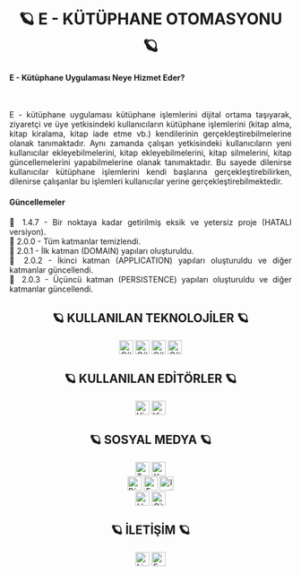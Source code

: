 <!-- Başlık -->
<div align = "center">
	<h1>
		🪐 E - KÜTÜPHANE OTOMASYONU 🪐
	</h1>
</div>

<!-- Tanıtım -->
<div align = "justify">
	<h4>
		E - Kütüphane Uygulaması Neye Hizmet Eder?
	</h4>
	<br />
	<p>
		E - kütüphane uygulaması kütüphane işlemlerini dijital ortama taşıyarak, ziyaretçi ve üye yetkisindeki kullanıcıların kütüphane işlemlerini (kitap alma, kitap kiralama, kitap iade etme vb.) kendilerinin gerçekleştirebilmelerine olanak tanımaktadır. 
		Aynı zamanda çalışan yetkisindeki kullanıcıların yeni kullanıcılar ekleyebilmelerini, kitap ekleyebilmelerini, kitap silmelerini, kitap güncellemelerini yapabilmelerine olanak tanımaktadır. 
		Bu sayede dilenirse kullanıcılar kütüphane işlemlerini kendi başlarına gerçekleştirebilirken, dilenirse çalışanlar bu işlemleri kullanıcılar yerine gerçekleştirebilmektedir.
	</p>
</div>

<!-- Tanıtım -->
<div align = "justify">
	<h4>
		Güncellemeler
	</h4>
	<p>
		📌 1.4.7 - Bir noktaya kadar getirilmiş eksik ve yetersiz proje (HATALI versiyon). <br />
		📌 2.0.0 - Tüm katmanlar temizlendi. <br />
		📌 2.0.1 - İlk katman (DOMAIN) yapıları oluşturuldu. <br />
		📌 2.0.2 - İkinci katman (APPLICATION) yapıları oluşturuldu ve diğer katmanlar güncellendi. <br />
		📌 2.0.3 - Üçüncü katman (PERSISTENCE) yapıları oluşturuldu ve diğer katmanlar güncellendi. <br />
	</p>
</div>

<!-- İkinci Paragraf -->
<div align = "center">
	<h2>🪐 KULLANILAN TEKNOLOJİLER 🪐</h2>
</div>
<div align = "center">
	<a target = "_blank"><img alt = "C#" src = "https://img.shields.io/badge/-C%23-3776AB?style=flat-square&logo=c-sharp&logoColor=white" align = "middle" height = "25"></a>
	<a target = "_blank"><img alt = "C#" src = "https://img.shields.io/badge/-CSS-3776AB?style=flat-square&logo=css3&logoColor=white" align = "middle" height = "25"></a>
	<a target = "_blank"><img alt = "C#" src = "https://img.shields.io/badge/-HTML%205-3776AB?style=flat-square&logo=html5&logoColor=white" align = "middle" height = "25"></a>
	<a target = "_blank"><img alt = "C#" src = "https://img.shields.io/badge/-Javascript-3776AB?style=flat-square&logo=javascript&logoColor=white" align = "middle" height = "25"></a>
</div>

<!-- Üçüncü Paragraf -->
<div align = "center">
	<h2>🪐 KULLANILAN EDİTÖRLER 🪐</h2>
</div>
<div align = "center">
	<a target = "_blank"><img alt = "Visual Studio" src = "https://img.shields.io/badge/-Visual%20Studio-3776AB?style=flat-square&logo=visual-studio&logoColor=white" align = "middle" height = "25"></a>
	<a target = "_blank"><img alt = "Visual Studio Code" src = "https://img.shields.io/badge/-Visual%20Studio%20Code-3776AB?style=flat-square&logo=visual-studio-code&logoColor=white" align = "middle" height = "25"></a>
</div>

<!-- Dördüncü Paragraf -->
<div align = "center">
	<h2>🪐 SOSYAL MEDYA 🪐</h2>
</div>
<div align = "center">
	<a href = "https://www.twitch.tv/deofhell" target = "_blank"><img alt = "Twitch" src = "https://img.shields.io/badge/-Twitch-3776AB?style=flat-square&logo=twitch&logoColor=white" align = "middle" height = "25"></a>
	<a href = "https://www.youtube.com/@headclef" target = "_blank"><img alt = "Youtube" src = "https://img.shields.io/badge/-Youtube-3776AB?style=flat-square&logo=youtube&logoColor=white" align = "middle" height = "25"></a>
</div>
<div align = "center">
	<a target = "_blank"><img alt = "Discord" src = "https://img.shields.io/badge/-headclef%239871-3776AB?style=flat-square&logo=discord&logoColor=white" align = "middle" height = "25"></a>
	<a href = "https://www.facebook.com/headcleFT/" target = "_blank"><img alt = "Facebook" src = "https://img.shields.io/badge/-Facebook-3776AB?style=flat-square&logo=facebook&logoColor=white" align = "middle" height = "25"></a>
	<a href = "https://www.instagram.com/headclef/" target = "_blank"><img alt = "Instagram" src = "https://img.shields.io/badge/-Instagram-3776AB?style=flat-square&logo=instagram&logoColor=white" align = "middle" height = "25"></a>
</div>
<div align = "center">
	<a href = "https://www.hackerrank.com/elbisetakim" target = "_blank"><img alt = "Hackerrank" src = "https://img.shields.io/badge/-Hackerrank-3776AB?style=flat-square&logo=hackerrank&logoColor=white" align = "middle" height = "25"></a>
	<a href = "https://github.com/headclef" target = "_blank"><img alt = "Github" src = "https://img.shields.io/badge/-Github-3776AB?style=flat-square&logo=github&logoColor=white" align = "middle" height = "25"></a>
</div>

<!-- Beşinci Paragraf -->
<div align = "center">
	<h2>🪐 İLETİŞİM 🪐</h2>
</div>
<div align = "center">
	<a href = "https://www.linkedin.com/in/furkantural" target = "_blank"><img alt = "LinkedIn" src = "https://img.shields.io/badge/-LinkedIn-3776AB?style=flat-square&logo=Linkedin&logoColor=white" align = "middle" height = "25"></a>
	<a target = "_blank"><img alt = "E - Mail" src= "https://img.shields.io/badge/-furkanturalofficial@outlook.com-3776AB?style=flat-square&logo=microsoft-outlook&logoColor=white" align = "middle" height = "25"></a>
</div>
